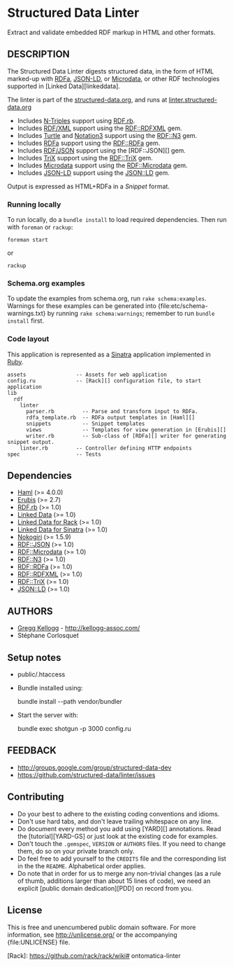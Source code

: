 # Structured Data Linter
Extract and validate embedded RDF markup in HTML and other formats.

## DESCRIPTION
The Structured Data Linter digests structured data, in the form of HTML marked-up
with [RDFa][], [JSON-LD][], or [Microdata][], or other RDF technologies supported in
[Linked Data][linkeddata].

The linter is part of the [structured-data.org](http://structured-data.org/),
and runs at [linter.structured-data.org](http://linter.structured-data.org/)

* Includes [N-Triples][] support using [RDF.rb][].
* Includes [RDF/XML][] support using the [RDF::RDFXML][] gem.
* Includes [Turtle][] and [Notation3][] support using the [RDF::N3][] gem.
* Includes [RDFa][] support using the [RDF::RDFa][] gem.
* Includes [RDF/JSON][] support using the [RDF::JSON][] gem.
* Includes [TriX][] support using the [RDF::TriX][] gem.
* Includes [Microdata][] support using the [RDF::Microdata][] gem.
* Includes [JSON-LD][] support using the [JSON::LD][] gem.

Output is expressed as HTML+RDFa in a _Snippet_ format.

### Running locally
To run locally, do a `bundle install` to load required dependencies. Then run with `foreman` or `rackup`:

    foreman start

or

    rackup

### Schema.org examples
To update the examples from schema.org, run `rake schema:examples`. Warnings for these examples can be generated into {file:etc/schema-warnings.txt} by running `rake schema:warnings`; remember to run `bundle install` first.

### Code layout
This application is represented as a [Sinatra][] application implemented in [Ruby][].

    assets                -- Assets for web application
    config.ru             -- [Rack][] configuration file, to start application
    lib
      rdf
        linter
          parser.rb         -- Parse and transform input to RDFa.
          rdfa_template.rb  -- RDFa output templates in [Haml][]
          snippets          -- Snippet templates
          views             -- Templates for view generation in [Erubis][]
          writer.rb         -- Sub-class of [RDFa][] writer for generating snippet output.
        linter.rb         -- Controller defining HTTP endpoints
    spec                  -- Tests

## Dependencies
* [Haml](http://rubygems.org/gems/haml) (>= 4.0.0)
* [Erubis](http://rubygems.org/gems/erubis) (>= 2.7)
* [RDF.rb](http://rubygems.org/gems/rdf) (>= 1.0)
* [Linked Data](http://rubygems.org/gems/linkeddata) (>= 1.0)
* [Linked Data for Rack](http://rubygems.org/gems/rack-linkeddata) (>= 1.0)
* [Linked Data for Sinatra](http://rubygems.org/gems/sinatra-linkeddata) (>= 1.0)
* [Nokogiri](http://rubygems.org/gems/nokogiri) (>= 1.5.9)
* [RDF::JSON](http://rubygems.org/gems/rdf-json) (>= 1.0)
* [RDF::Microdata](http://rubygems.org/gems/rdf-microdata) (>= 1.0)
* [RDF::N3](http://rubygems.org/gems/rdf-n3) (>= 1.0)
* [RDF::RDFa](http://rubygems.org/gems/rdf-rdfa) (>= 1.0)
* [RDF::RDFXML](http://rubygems.org/gems/rdf-rdfxml) (>= 1.0)
* [RDF::TriX](http://rubygems.org/gems/rdf-trix) (>= 1.0)
* [JSON::LD](http://rubygems.org/gems/json-ld) (>= 1.0)

## AUTHORS
* [Gregg Kellogg](http://github.com/ruby-rdf) - <http://kellogg-assoc.com/>
* Stéphane Corlosquet

## Setup notes
* public/.htaccess
* Bundle installed using:

    bundle install --path vendor/bundler

* Start the server with:

    bundle exec shotgun -p 3000 config.ru

## FEEDBACK

* http://groups.google.com/group/structured-data-dev
* https://github.com/structured-data/linter/issues

## Contributing
* Do your best to adhere to the existing coding conventions and idioms.
* Don't use hard tabs, and don't leave trailing whitespace on any line.
* Do document every method you add using [YARD][] annotations. Read the
  [tutorial][YARD-GS] or just look at the existing code for examples.
* Don't touch the `.gemspec`, `VERSION` or `AUTHORS` files. If you need to
  change them, do so on your private branch only.
* Do feel free to add yourself to the `CREDITS` file and the corresponding
  list in the the `README`. Alphabetical order applies.
* Do note that in order for us to merge any non-trivial changes (as a rule
  of thumb, additions larger than about 15 lines of code), we need an
  explicit [public domain dedication][PDD] on record from you.

## License
This is free and unencumbered public domain software. For more information,
see <http://unlicense.org/> or the accompanying {file:UNLICENSE} file.

[JSON-LD]:        http://www.w3.org/TR/2013/CR-json-ld-20130910/
[Microdata]:      http://www.w3.org/TR/microdata-rdf/
[N-Triples]:      http://en.wikipedia.org/wiki/N-Triples
[Notation3]:      http://en.wikipedia.org/wiki/Notation3
[RDF/JSON]:       http://n2.talis.com/wiki/RDF_JSON_Specification
[RDF/XML]:        http://www.w3.org/TR/rdf-syntax-grammar/
[RDFa]:           http://en.wikipedia.org/wiki/RDFa
[TriX]:           http://en.wikipedia.org/wiki/TriX_(syntax)
[Turtle]:         http://en.wikipedia.org/wiki/Turtle_(syntax)
[Sinatra]:        http://www.sinatrarb.com/
[Ruby]:           http://www.ruby-lang.org/en/
[RDF.rb]:         http://rubygems.org/gems/rdf
[Linked Data]:    http://rubygems.org/gems/linkeddata
[RDF::Microdata]: http://rubygems.org/gems/rdf-microdata
[RDF::N3]:        http://rubygems.org/gems/rdf-n3
[RDF::RDFa]:      http://rubygems.org/gems/rdf-rdfa
[RDF::RDFXML]:    http://rubygems.org/gems/rdf-rdfxml
[RDF::TriX]:      http://rubygems.org/gems/rdf-trix
[JSON::LD]:       http://rubygems.org/gems/json-ld
[Haml]:           http://haml-lang.com/
[Erubis]:         http://www.kuwata-lab.com/erubis/
[Rack]:           https://github.com/rack/rack/wiki# ontomatica-linter
